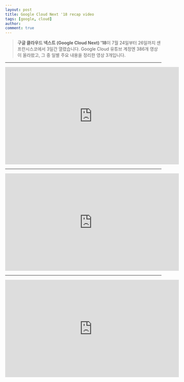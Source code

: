 ```yaml
---
layout: post
title: Google Cloud Next '18 recap video
tags: [google, cloud]
author: 
comment: true
---
```


> **구글 클라우드 넥스트 (Google Cloud Next) '18**이 7월 24일부터 26일까지 샌프란시스코에서 3일간 열렸습니다. 
> Google Cloud 유튜브 계정엔 386개 영상이 올라왔고, 그 중 일별 주요 내용을 정리한 영상 3개입니다.

***

<iframe width="560" height="315" src="https://www.youtube.com/embed/IRut5A6Upc0" frameborder="0" allow="autoplay; encrypted-media" allowfullscreen></iframe>

***

<iframe width="560" height="315" src="https://www.youtube.com/embed/zZ57-_KvTXQ" frameborder="0" allow="autoplay; encrypted-media" allowfullscreen></iframe>

***

<iframe width="560" height="315" src="https://www.youtube.com/embed/OZV6_9MdUYQ" frameborder="0" allow="autoplay; encrypted-media" allowfullscreen></iframe>

